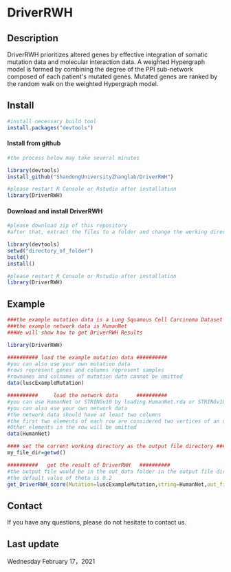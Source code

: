 # DriverRWH
## Description
DriverRWH prioritizes altered genes by effective integration of somatic mutation data and molecular interaction data. A weighted Hypergraph model is formed by combining the degree of the PPI sub-network composed of each patient's mutated genes. Mutated genes are ranked by the random walk on the weighted Hypergraph model.
## Install
```r
#install necessary build tool
install.packages("devtools")
```
#### Install from github
```r
#the process below may take several minutes

library(devtools)
install_github("ShandongUniversityZhanglab/DriverRWH")

#please restart R Console or Rstudio after installation
library(DriverRWH)
```
#### Download and install DriverRWH
```r
#please download zip of this repository
#after that, extract the files to a folder and change the working directory of R to that folder

library(devtools)
setwd("directory_of_folder")
build()
install()

#please restart R Console or Rstudio after installation
library(DriverRWH)
```
## Example
```r
###the example mutation data is a Lung Squamous Cell Carcinoma Dataset from TCGA
###the example network data is HumanNet
###We will show how to get DriverRWH Results

library(DriverRWH)

########## load the example mutation data ##########
#you can also use your own mutation data
#rows represent genes and columns represent samples
#rownames and colnames of mutation data cannot be omitted
data(luscExampleMutation)

##########     load the network data      ##########
#you can use HumanNet or STRINGv10 by loading HumanNet.rda or STRINGv10.rda
#you can also use your own network data
#the network data should have at least two columns
#the first two elements of each row are considered two vertices of an unweighted edge.
#Other elements in the row will be omitted
data(HumanNet)

#### set the current working directory as the output file directory ####
my_file_dir=getwd()

##########   get the result of DriverRWH   ##########
#the output file would be in the out_data folder in the output file directory
#the default value of theta is 0.2
get_DriverRWH_score(Mutation=luscExampleMutation,string=HumanNet,out_file_dir=my_file_dir)
```
## Contact
If you have any questions, please do not hesitate to contact us.
## Last update
Wednesday February 17，2021
